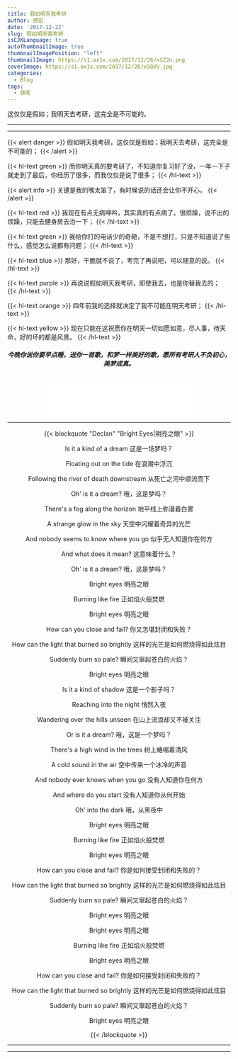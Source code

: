 ```yaml
---
title: 假如明天我考研
author: 德宏
date: '2017-12-22'
slug: 假如明天我考研
isCJKLanguage: true
autoThumbnailImage: true
thumbnailImagePosition: "left"
thumbnailImage: https://s1.ax1x.com/2017/12/26/xSZ2n.png
coverImage: https://s1.ax1x.com/2017/12/26/xSQVU.jpg
categories:
  - Blog
tags:
  - 随笔
---
```


这仅仅是假如；我明天去考研，这完全是不可能的。

<!--more--> 

***
***

<p>

{{< alert danger >}}
假如明天我考研，这仅仅是假如；我明天去考研，这完全是不可能的；
{{< /alert >}}



<p>

{{< hl-text green >}}
而你明天真的要考研了，不知道你复习好了没，一年一下子就走到了最后，你经历了很多，而我仅仅是说了很多；
{{< /hl-text >}}

</p>

<p>

{{< alert info >}}
关键是我的嘴太笨了，有时候说的话还会让你不开心。
{{< /alert >}}

</p>

<p>

{{< hl-text red >}}
我现在有点无病呻吟，其实真的有点病了。很烦躁，说不出的烦躁，只能去健身房去治一下；
{{< /hl-text >}}

</p>

<p>

{{< hl-text green >}}
我给你打的电话少的奇葩，不是不想打，只是不知道说了些什么，感觉怎么说都有问题；
{{< /hl-text >}}

</p>

<p>

{{< hl-text blue >}}
那好，干脆就不说了，考完了再说吧，可以随意的说。
{{< /hl-text >}}

</p>

<p>

{{< hl-text purple >}}
再说说假如明天我考研，即使我去，也是你替我去的；
{{< /hl-text >}}

</p>

<p>


{{< hl-text orange >}}
四年前我的选择就决定了我不可能在明天考研；
{{< /hl-text >}}

</p>

<p>

{{< hl-text yellow >}}
现在只能在这祝愿你在明天一切如愿如意，尽人事，待天命，好的坏的都是风景。
{{< /hl-text >}}

</p>


<center>

##### 今晚你说你要早点睡，送你一首歌，和梦一样美好的歌，愿所有考研人不负初心，美梦成真。

<iframe frameborder="no" border="0" marginwidth="0" marginheight="0" width=330 height=86 src="//music.163.com/outchain/player?type=2&id=1215413&auto=0&height=66"></iframe>

</center>

***


<center>

{{< blockquote "Declan" "Bright Eyes|明亮之眼" >}}

<p>

Is it a kind of a dream
这是一场梦吗？

Floating out on the tide
在浪潮中浮沉

Following the river of death downstream
从死亡之河中顺流而下

Oh' is it a dream?
哦，这是梦吗？

</p>

<p>

There's a fog along the horizon
地平线上弥漫着白雾

A strange glow in the sky
天空中闪耀着奇异的光芒

And nobody seems to know where you go
似乎无人知道你在何方

And what does it mean?
这意味着什么？

Oh' is it a dream?
哦，这是梦吗？

</p>

<p>

Bright eyes
明亮之眼

Burning like fire
正如焰火般焚燃

Bright eyes
明亮之眼

How can you close and fail?
你又怎堪封闭和失败？

How can the light that burned so brightly
这样的光芒是如何燃烧得如此炫目

Suddenly burn so pale?
瞬间又窜起苍白的火焰？

Bright eyes
明亮之眼

Is it a kind of shadow
这是一个影子吗？

Reaching into the night
悄然入夜

Wandering over the hills unseen
在山上流浪却又不被关注

Or is it a dream?
哦，这是一个梦吗？

</p>

<p>

There's a high wind in the trees
树上蜷缩着清风

A cold sound in the air
空中传来一个冰冷的声音

And nobody ever knows when you go
没有人知道你在何方

And where do you start
没有人知道你从何开始

Oh' into the dark
哦，从黑夜中

Bright eyes
明亮之眼

Burning like fire
正如焰火般焚燃

Bright eyes
明亮之眼

How can you close and fail?
你是如何接受封闭和失败的？

How can the light that burned so brightly
这样的光芒是如何燃烧得如此炫目

Suddenly burn so pale?
瞬间又窜起苍白的火焰？

Bright eyes
明亮之眼

Bright eyes
明亮之眼

Burning like fire
正如焰火般焚燃

Bright eyes
明亮之眼

How can you close and fail?
你是如何接受封闭和失败的？

How can the light that burned so brightly
这样的光芒是如何燃烧得如此炫目

Suddenly burn so pale?
瞬间又窜起苍白的火焰？

Bright eyes
明亮之眼

</p>

{{< /blockquote >}}

</center>

***
***